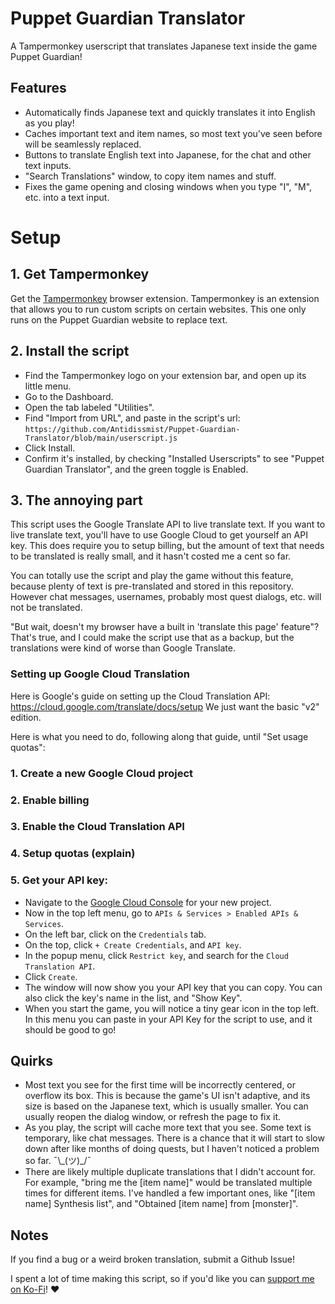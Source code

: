 # Puppet Guardian Translator

A Tampermonkey userscript that translates Japanese text inside the game Puppet Guardian!




## Features
- Automatically finds Japanese text and quickly translates it into English as you play!
- Caches important text and item names, so most text you've seen before will be seamlessly replaced.
- Buttons to translate English text into Japanese, for the chat and other text inputs.
- "Search Translations" window, to copy item names and stuff.
- Fixes the game opening and closing windows when you type "I", "M", etc. into a text input.

# Setup

## 1. Get Tampermonkey
Get the [Tampermonkey](https://www.tampermonkey.net/) browser extension. Tampermonkey is an extension that allows you to run custom scripts on certain websites. This one only runs on the Puppet Guardian website to replace text.
## 2. Install the script
- Find the Tampermonkey logo on your extension bar, and open up its little menu.
- Go to the Dashboard.
- Open the tab labeled "Utilities".
- Find "Import from URL", and paste in the script's url: `https://github.com/Antidissmist/Puppet-Guardian-Translator/blob/main/userscript.js`
- Click Install.
- Confirm it's installed, by checking "Installed Userscripts" to see "Puppet Guardian Translator", and the green toggle is Enabled.
## 3. The annoying part
This script uses the Google Translate API to live translate text. If you want to live translate text, you'll have to use Google Cloud to get yourself an API key. This does require you to setup billing, but the amount of text that needs to be translated is really small, and it hasn't costed me a cent so far.

You can totally use the script and play the game without this feature, because plenty of text is pre-translated and stored in this repository. However chat messages, usernames, probably most quest dialogs, etc. will not be translated. 

"But wait, doesn't my browser have a built in 'translate this page' feature"? That's true, and I could make the script use that as a backup, but the translations were kind of worse than Google Translate.

### Setting up Google Cloud Translation

Here is Google's guide on setting up the Cloud Translation API: 
https://cloud.google.com/translate/docs/setup 
We just want the basic "v2" edition.

Here is what you need to do, following along that guide, until "Set usage quotas":

### 1. Create a new Google Cloud project

### 2. Enable billing

### 3​. Enable the Cloud Translation API

### 4​. Setup quotas (explain)

### 5​. Get your API key:
- Navigate to the [Google Cloud Console](https://console.cloud.google.com) for your new project.
- Now in the top left menu, go to `APIs & Services > Enabled APIs & Services`.
- On the left bar, click on the `Credentials` tab.
- On the top, click `+ Create Credentials`, and `API key`.
- In the popup menu, click `Restrict key`, and search for the `Cloud Translation API`.
- Click `Create`.
- The window will now show you your API key that you can copy. You can also click the key's name in the list, and "Show Key".
- When you start the game, you will notice a tiny gear icon in the top left. In this menu you can paste in your API Key for the script to use, and it should be good to go!

## Quirks
- Most text you see for the first time will be incorrectly centered, or overflow its box. This is because the game's UI isn't adaptive, and its size is based on the Japanese text, which is usually smaller. You can usually reopen the dialog window, or refresh the page to fix it.
- As you play, the script will cache more text that you see. Some text is temporary, like chat messages. There is a chance that it will start to slow down after like months of doing quests, but I haven't noticed a problem so far. ¯\\\_(ツ)\_/¯
- There are likely multiple duplicate translations that I didn't account for. For example, "bring me the [item name]" would be translated multiple times for different items. I've handled a few important ones, like "[item name] Synthesis list", and "Obtained [item name] from [monster]".


## Notes
If you find a bug or a weird broken translation, submit a Github Issue!

I spent a lot of time making this script, so if you'd like you can [support me on Ko-Fi](https://ko-fi.com/antidissmist)! ♥

